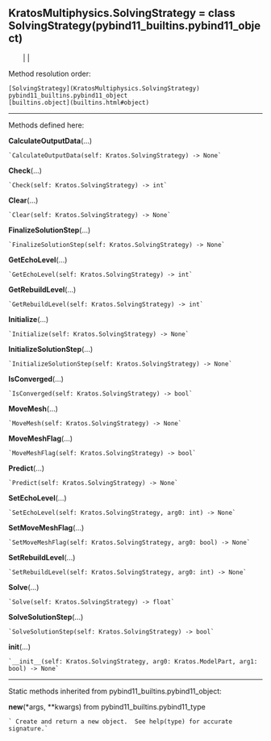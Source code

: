   
**KratosMultiphysics.SolvingStrategy** = class
SolvingStrategy(pybind11_builtins.pybind11_object)  
---  
`    `|   |

Method resolution order:

    [SolvingStrategy](KratosMultiphysics.SolvingStrategy)
    pybind11_builtins.pybind11_object
    [builtins.object](builtins.html#object)

* * *

Methods defined here:  

**CalculateOutputData**(...)

    `CalculateOutputData(self: Kratos.SolvingStrategy) -> None`

**Check**(...)

    `Check(self: Kratos.SolvingStrategy) -> int`

**Clear**(...)

    `Clear(self: Kratos.SolvingStrategy) -> None`

**FinalizeSolutionStep**(...)

    `FinalizeSolutionStep(self: Kratos.SolvingStrategy) -> None`

**GetEchoLevel**(...)

    `GetEchoLevel(self: Kratos.SolvingStrategy) -> int`

**GetRebuildLevel**(...)

    `GetRebuildLevel(self: Kratos.SolvingStrategy) -> int`

**Initialize**(...)

    `Initialize(self: Kratos.SolvingStrategy) -> None`

**InitializeSolutionStep**(...)

    `InitializeSolutionStep(self: Kratos.SolvingStrategy) -> None`

**IsConverged**(...)

    `IsConverged(self: Kratos.SolvingStrategy) -> bool`

**MoveMesh**(...)

    `MoveMesh(self: Kratos.SolvingStrategy) -> None`

**MoveMeshFlag**(...)

    `MoveMeshFlag(self: Kratos.SolvingStrategy) -> bool`

**Predict**(...)

    `Predict(self: Kratos.SolvingStrategy) -> None`

**SetEchoLevel**(...)

    `SetEchoLevel(self: Kratos.SolvingStrategy, arg0: int) -> None`

**SetMoveMeshFlag**(...)

    `SetMoveMeshFlag(self: Kratos.SolvingStrategy, arg0: bool) -> None`

**SetRebuildLevel**(...)

    `SetRebuildLevel(self: Kratos.SolvingStrategy, arg0: int) -> None`

**Solve**(...)

    `Solve(self: Kratos.SolvingStrategy) -> float`

**SolveSolutionStep**(...)

    `SolveSolutionStep(self: Kratos.SolvingStrategy) -> bool`

**__init__**(...)

    `__init__(self: Kratos.SolvingStrategy, arg0: Kratos.ModelPart, arg1: bool) -> None`

* * *

Static methods inherited from pybind11_builtins.pybind11_object:  

**__new__**(*args, **kwargs) from pybind11_builtins.pybind11_type

    ` Create and return a new object.  See help(type) for accurate signature.`

